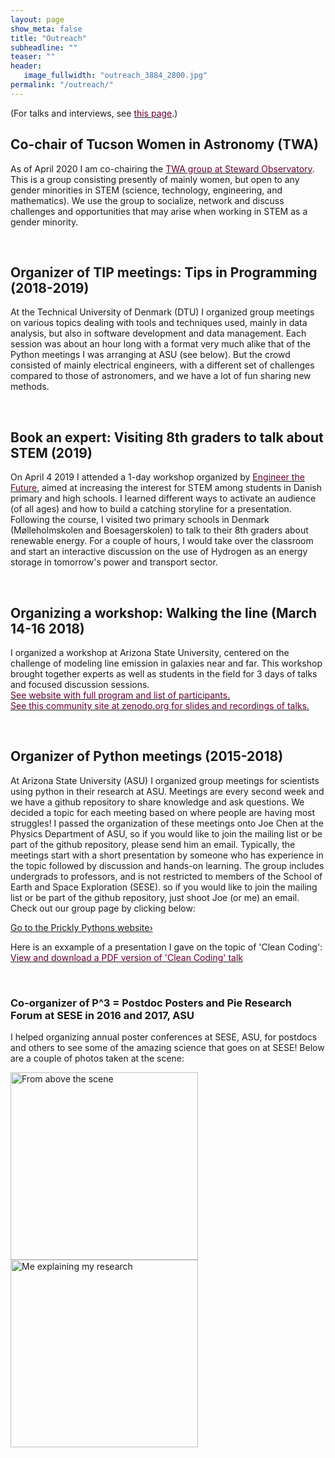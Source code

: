 ```yaml
---
layout: page
show_meta: false
title: "Outreach"
subheadline: ""
teaser: ""
header:
   image_fullwidth: "outreach_3884_2800.jpg"
permalink: "/outreach/"
---
```


(For talks and interviews, see <a href="{{ site.url }}/pages/talks/index.md"><font color="#660033">this page</font></a>.)

## Co-chair of Tucson Women in Astronomy (TWA)
As of April 2020 I am co-chairing the <a href="https://www.as.arizona.edu/tucson-women-astronomy"><font color="#660033">TWA group at Steward Observatory</font></a>. 
This is a group consisting presently of mainly women, but open to any gender minorities in STEM (science, technology, engineering, and mathematics). 
We use the group to socialize, network and discuss challenges and opportunities that may arise when working in STEM as a gender minority. 

<br>

## Organizer of TIP meetings: Tips in Programming (2018-2019)
At the Technical University of Denmark (DTU) I organized group meetings on various topics dealing with tools and techniques used, 
mainly in data analysis, but also in software development and data management. 
Each session was about an hour long with a format very much alike that of the Python meetings I was arranging at ASU (see below). 
But the crowd consisted of mainly electrical engineers, with a different set of challenges compared to those of astronomers, and we have a lot of fun sharing new methods. 

<br>

## Book an expert: Visiting 8th graders to talk about STEM (2019)

On April 4 2019 I attended a 1-day workshop organized by <a href="https://ekspert.engineerthefuture.dk/"><font color="#660033">Engineer the Future</font></a>, aimed at increasing the interest for STEM among students in Danish primary and high schools. I learned different ways to activate an audience (of all ages) and how to build a catching storyline for a presentation. Following the course, I visited two primary schools in Denmark (Mølleholmskolen and Boesagerskolen) to talk to their 8th graders about renewable energy. For a couple of hours, I would take over the classroom and start an interactive discussion on the use of Hydrogen as an energy storage in tomorrow's power and transport sector.

<br>

## Organizing a workshop: Walking the line (March 14-16 2018)
I organized a workshop at Arizona State University, centered on the challenge of modeling line emission in galaxies near and far. This workshop brought together experts as well as students in the field for 3 days of talks and focused discussion sessions.<br> 
 <a href="https://walk2018.weebly.com/"><font color="#660033">See website with full program and list of participants.</font></a><br>
 <a href="https://zenodo.org/communities/walk2018/"><font color="#660033">See this community site at zenodo.org for slides and recordings of talks.</font></a>


<br>

## Organizer of Python meetings (2015-2018)
At Arizona State University (ASU) I organized group meetings for scientists using python in their research at ASU. 
Meetings are every second week and we have a github repository to share knowledge and ask questions. 
We decided a topic for each meeting based on where people are having most struggles! 
I passed the organization of these meetings onto Joe Chen at the Physics Department of ASU, 
so if you would like to join the mailing list or be part of the github repository, 
please send him an email. 
Typically, the meetings start with a short presentation by someone who has experience in 
the topic followed by discussion and hands-on learning. 
The group includes undergrads to professors, and is not restricted to members of the 
School of Earth and Space Exploration (SESE). 
so if you would like to join the mailing list or be part of the github repository, 
just shoot Joe (or me) an email. 
Check out our group page by clicking below:

<a class="radius button small" href="https://prickly-pythons.github.io/">Go to the Prickly Pythons website›</a>

Here is an exxample of a presentation I gave on the topic of 'Clean Coding': 
<a href="{{ site.url }}/pages/presentations/clean_coding.pdf"><font color="#660033">View and download a PDF version of 'Clean Coding' talk</font></a>


<br>

### Co-organizer of P^3 = Postdoc Posters and Pie Research Forum at SESE in 2016 and 2017, ASU

I helped organizing annual poster conferences at SESE, ASU, for postdocs and others to see 
some of the amazing science that goes on at SESE! Below are a couple of photos taken at the scene:

<img src="{{ site.url }}/pages/presentations/p31.jpg" alt="From above the scene" width="300">

<br>
<img src="{{ site.url }}/pages/presentations/p32.jpg" alt="Me explaining my research" width="300">

